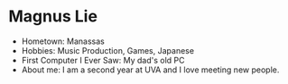 # Magnus Lie

- Hometown: Manassas
- Hobbies: Music Production, Games, Japanese
- First Computer I Ever Saw: My dad's old PC
- About me: I am a second year at UVA and I love meeting new people.

